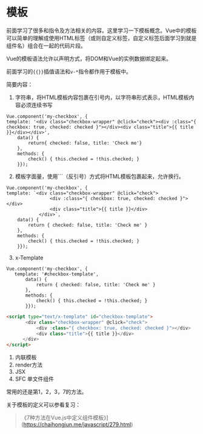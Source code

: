 # 模板

前面学习了很多和指令及方法相关的内容。这里学习一下模板概念。Vue中的模板可以简单的理解成使用HTML标签（或则自定义标签，自定义标签后面学习到就是组件名）组合在一起的代码片段。

Vue的模板语法允许以声明方式，将DOM和Vue的实例数据绑定起来。

前面学习的`{{}}`插值语法和`v-*`指令都作用于模板中。

简要内容：

1. 字符串，将HTML模板内容包裹在引号内，以字符串形式表示，HTML模板内容必须连续书写

```vue
Vue.component('my-checkbox', { 
template: '<div class="checkbox-wrapper" @click="check"><div :class="{ checkbox: true, checked: checked }"></div><div class="title">{{ title }}</div></div>',
    data() {
        return{ checked: false, title: 'Check me'}
    },
    methods: {
        check() { this.checked = !this.checked; }
    }});
```

2. 模板字面量，使用`\``（反引号）方式将HTML模板包裹起来，允许换行。

```vue
Vue.component('my-checkbox', { 
template: `<div class="checkbox-wrapper" @click="check">
                <div :class="{ checkbox: true, checked: checked }"></div>
                <div class="title">{{ title }}</div>
            </div>`,
    data() {
        return { checked: false, title: 'Check me' }
    },
    methods: {
        check() { this.checked = !this.checked; }
    }});
```

3. x-Template

```vue
Vue.component('my-checkbox', { 
   template: '#checkbox-template',
       data() {
           return { checked: false, title: 'Check me' }
       },
       methods: {
           check() { this.checked = !this.checked; }
       }});
```

```html
<script type="text/x-template" id="checkbox-template">
       <div class="checkbox-wrapper" @click="check">
           <div :class="{ checkbox: true, checked: checked }"></div>
           <div class="title">{{ title }}</div>
      </div>
</script>
```

1. 内联模板
2. render方法
3. JSX
4. SFC 单文件组件

常用的还是第1，2，3，7的方法。

关于模板的定义可以参看复习：

> 《7种方法在Vue.js中定义组件模板》](https://chaihongjun.me/javascript/279.html)